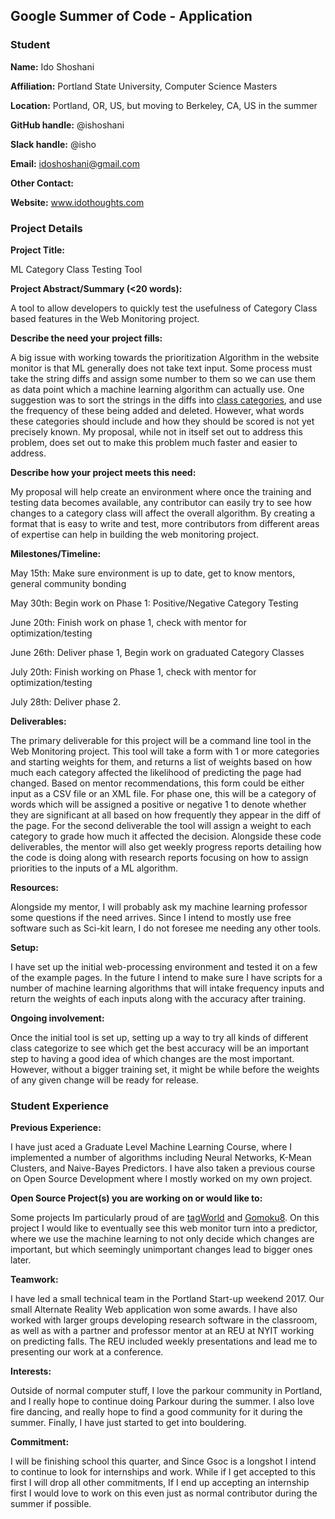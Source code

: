 ## Google Summer of Code - Application

### Student

**Name:** Ido Shoshani

**Affiliation:** Portland State University, Computer Science Masters

**Location:** Portland, OR, US, but moving to Berkeley, CA, US in the summer

**GitHub handle:** @ishoshani

**Slack handle:** @isho

**Email:** idoshoshani@gmail.com

**Other Contact:**  

**Website:** www.idothoughts.com

### Project Details

**Project Title:**  

ML Category Class Testing Tool

**Project Abstract/Summary (<20 words):**  

A tool to allow developers to quickly test the usefulness of Category Class based features in the Web Monitoring project. 

**Describe the need your project fills:**  

A big issue with working towards the prioritization Algorithm in the website monitor is that ML generally does not take text input. Some process must take the string diffs and assign some number to them so we can use them as data point which a machine learning algorithm can actually use. One suggestion was to sort the strings in the diffs into [class categories](https://github.com/edgi-govdata-archiving/web-monitoring-processing/issues/28), and use the frequency of these being added and deleted. However, what words these categories should include and how they should be scored is not yet precisely known. My proposal, while not in itself set out to address this problem, does set out to make this problem much faster and easier to address. 

**Describe how your project meets this need:**  
  
  My proposal will help create an environment where once the training and testing data becomes available, any contributor can easily try to see how changes to a category class will affect the overall algorithm. By creating a format that is easy to write and test, more contributors from different areas of expertise can help in building the web monitoring project. 

**Milestones/Timeline:**  

May 15th: Make sure environment is up to date, get to know mentors, general community bonding

May 30th: Begin work on Phase 1: Positive/Negative Category Testing

June 20th: Finish work on phase 1, check with mentor for optimization/testing

June 26th: Deliver phase 1, Begin work on graduated Category Classes

July 20th: Finish working on Phase 1, check with mentor for optimization/testing

July 28th: Deliver phase 2.

**Deliverables:**  

The primary deliverable for this project will be a command line tool in the Web Monitoring project. This tool will take a form with 1 or more categories and starting weights for them, and returns a list of weights based on how much each category affected the likelihood of predicting the page had changed. Based on mentor recommendations, this form could be either input as a CSV file or an XML file. For phase one, this will be a category of words which will be assigned a positive or negative 1 to denote whether they are significant at all based on how frequently they appear in the diff of the page. For the second deliverable the tool will assign a weight to each category to grade how much it affected the decision. Alongside these code deliverables, the mentor will also get weekly progress reports detailing how the code is doing along with research reports focusing on how to assign priorities to the inputs of a ML algorithm.

**Resources:**  

Alongside my mentor, I will probably ask my machine learning professor some questions if the need arrives. Since I intend to mostly use free software such as Sci-kit learn, I do not foresee me needing any other tools. 

**Setup:**  

I have set up the initial web-processing environment and tested it on a few of the example pages. In the future I intend to make sure I have scripts for a number of machine learning algorithms that will intake frequency inputs and return the weights of each inputs along with the accuracy after training. 

**Ongoing involvement:**  

Once the initial tool is set up, setting up a way to try all kinds of different class categorize to see which get the best accuracy will be an important step to having a good idea of which changes are the most important. However, without a bigger training set, it might be while before the weights of any given change will be ready for release.

### Student Experience

**Previous Experience:**

I have just aced a Graduate Level Machine Learning Course, where I implemented a number of algorithms including Neural Networks, K-Mean Clusters, and Naive-Bayes Predictors. I have also taken a previous course on Open Source Development where I mostly worked on my own project.

**Open Source Project(s) you are working on or would like to:**

Some projects Im particularly proud of are [tagWorld](https://github.com/ishoshani/tagWorld) and [Gomoku8](https://github.com/ishoshani/Gomoku8).
On this project I would like to eventually see this web monitor turn into a predictor, where we use the machine learning to not only decide which changes are important, but which seemingly unimportant changes lead to bigger ones later.

**Teamwork:**

I have led a small technical team in the Portland Start-up weekend 2017. Our small Alternate Reality Web application won some awards. I have also worked with larger groups developing research software in the classroom, as well as with a partner and professor mentor at an REU at NYIT working on predicting falls. The REU included weekly presentations and lead me to presenting our work at a conference. 

**Interests:**

Outside of normal computer stuff, I love the parkour community in Portland, and I really hope to continue doing Parkour during the summer. I also love fire dancing, and really hope to find a good community for it during the summer. Finally, I have just started to get into bouldering. 

**Commitment:**

I will be finishing school this quarter, and Since Gsoc is a longshot I intend to continue to look for internships and work. While if I get accepted to this first I will drop all other commitments, If I end up accepting an internship first I would love to work on this even just as normal contributor during the summer if possible.
